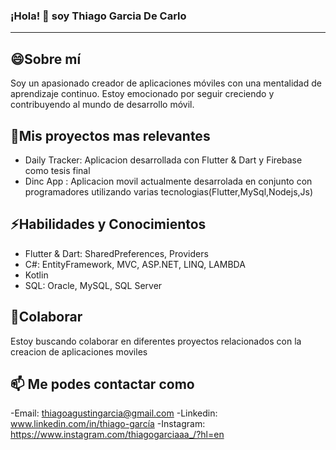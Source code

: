 ### ¡Hola! 👋 soy Thiago Garcia De Carlo
---------------------------------------------------------------------

😄Sobre mí
---------------------------------------------------------------------
Soy un apasionado creador de aplicaciones móviles con una mentalidad de aprendizaje continuo. Estoy emocionado por seguir creciendo y contribuyendo al mundo de desarrollo móvil.


🔭Mis proyectos mas relevantes
----------------------------------------------------------------------
- Daily Tracker: Aplicacion desarrollada con Flutter & Dart y Firebase como tesis final
- Dinc App : Aplicacion movil actualmente desarrolada en conjunto con programadores utilizando varias tecnologias(Flutter,MySql,Nodejs,Js)

⚡Habilidades y Conocimientos
---------------------------------------------------------------------

- Flutter & Dart: SharedPreferences, Providers
- C#: EntityFramework, MVC, ASP.NET, LINQ, LAMBDA
- Kotlin
- SQL: Oracle, MySQL, SQL Server

👯Colaborar
----------------------------------------------------------------------
Estoy buscando colaborar en diferentes proyectos relacionados con la creacion de aplicaciones moviles



📫 Me podes contactar como
----------------------------------------------------------------------
-Email: thiagoagustingarcia@gmail.com
-Linkedin: www.linkedin.com/in/thiago-garcía
-Instagram: https://www.instagram.com/thiagogarciaaa_/?hl=en


